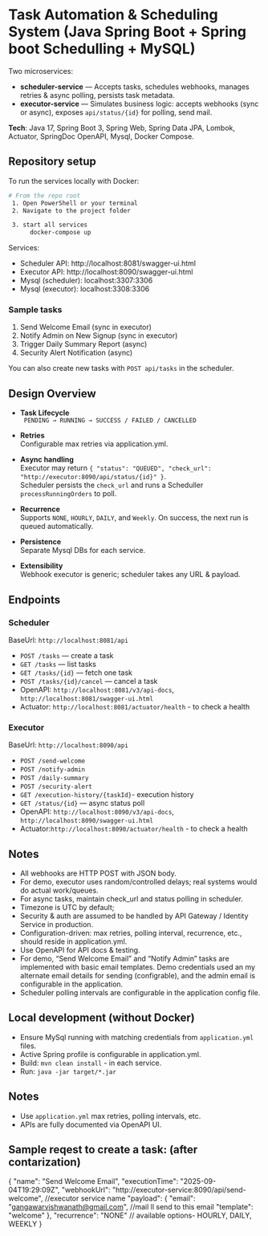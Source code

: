 # Task Automation & Scheduling System (Java Spring Boot + Spring boot Schedulling + MySQL)

Two microservices:
- **scheduler-service** — Accepts tasks, schedules webhooks, manages retries & async polling, persists task metadata.
- **executor-service** — Simulates business logic: accepts webhooks (sync or async), exposes `api/status/{id}` for polling, send mail.

**Tech**: Java 17, Spring Boot 3, Spring Web, Spring Data JPA, Lombok, Actuator, SpringDoc OpenAPI, Mysql,  Docker Compose.

## Repository setup
To run the services locally with Docker:

```bash
# From the repo root
 1. Open PowerShell or your terminal
 2. Navigate to the project folder

 3. start all services
      docker-compose up
```

Services:
- Scheduler API: http://localhost:8081/swagger-ui.html
- Executor API:  http://localhost:8090/swagger-ui.html
- Mysql (scheduler):  localhost:3307:3306
- Mysql (executor):   localhost:3308:3306

### Sample tasks
1. Send Welcome Email (sync in executor)
2. Notify Admin on New Signup (sync in executor)
3. Trigger Daily Summary Report (async)
4. Security Alert Notification (async)

You can also create new tasks with `POST api/tasks` in the scheduler.

## Design Overview

- **Task Lifecycle**  
  ` PENDING → RUNNING → SUCCESS / FAILED / CANCELLED`

- **Retries**  
  Configurable max retries via application.yml.

- **Async handling**  
  Executor may return  `{ "status": "QUEUED", "check_url": "http://executor:8090/api/status/{id}" }`.  
  Scheduler persists the `check_url` and runs a Scheduller `processRunningOrders` to poll.

- **Recurrence**  
  Supports `NONE`, `HOURLY`, `DAILY`, and `Weekly`. On success, the next run is queued automatically.

- **Persistence**  
  Separate Mysql DBs for each service.

- **Extensibility**  
  Webhook executor is generic; scheduler takes any URL & payload.

## Endpoints

### Scheduler
BaseUrl: `http://localhost:8081/api`
- `POST /tasks` — create a task
- `GET /tasks` — list tasks
- `GET /tasks/{id}` — fetch one task
- `POST /tasks/{id}/cancel` — cancel a task
- OpenAPI: `http://localhost:8081/v3/api-docs`, `http://localhost:8081/swagger-ui.html`
- Actuator: `http://localhost:8081/actuator/health` -  to check a health

### Executor
BaseUrl: `http://localhost:8090/api`
- `POST /send-welcome`
- `POST /notify-admin`
- `POST /daily-summary`
- `POST /security-alert`
- `GET /execution-history/{taskId}`- execution history
- `GET /status/{id}` — async status poll
- OpenAPI: `http://localhost:8090/v3/api-docs`, `http://localhost:8090/swagger-ui.html`
- Actuator:`http://localhost:8090/actuator/health` - to check a health

## Notes
- All webhooks are HTTP POST with JSON body.
- For demo, executor uses random/controlled delays; real systems would do actual work/queues.
- For async tasks, maintain check_url and status polling in scheduler.
- Timezone is UTC by default;
- Security & auth are assumed to be handled by API Gateway / Identity Service in production.
- Configuration-driven: max retries, polling interval, recurrence, etc., should reside in application.yml.
- Use OpenAPI for API docs & testing.
- For demo, “Send Welcome Email” and “Notify Admin” tasks are implemented with basic email templates. Demo credentials used an my alternate email details for sending (configrable), and the admin email is configurable in the application.
- Scheduler polling intervals are configurable in the application config file.

## Local development (without Docker)
- Ensure MySql running with matching credentials from `application.yml` files.
- Active Spring profile is configurable in application.yml.
- Build: `mvn clean install` - in each service.
- Run: `java -jar target/*.jar`

## Notes
- Use `application.yml` max retries, polling intervals, etc.
- APIs are fully documented via OpenAPI UI.

## Sample reqest to create a task: (after contarization)
{
    "name": "Send Welcome Email",
    "executionTime": "2025-09-04T19:29:09Z",
    "webhookUrl": "http://executor-service:8090/api/send-welcome", //executor service name
    "payload": {
        "email": "gangawarvishwanath@gmail.com", //mail ll send to this email
        "template": "welcome"
    },
    "recurrence": "NONE"   // available options- HOURLY, DAILY, WEEKLY
}
